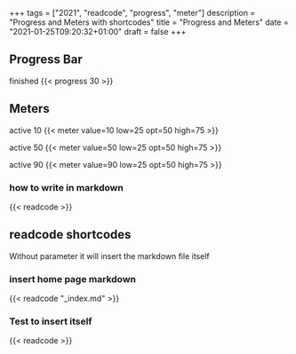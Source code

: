 +++
tags        = ["2021", "readcode", "progress", "meter"]
description = "Progress and Meters with shortcodes"
title       = "Progress and Meters"
date        = "2021-01-25T09:20:32+01:00"
draft       = false
+++
## Progress Bar

finished {{< progress 30 >}} 

## Meters

active 10 {{< meter value=10 low=25 opt=50 high=75 >}}

active 50 {{< meter value=50 low=25 opt=50 high=75 >}}

active 90 {{< meter value=90 low=25 opt=50 high=75 >}}

### how to write in markdown
{{< readcode >}}

## readcode shortcodes

Without parameter it will insert the markdown file itself

### insert home page markdown
{{< readcode "_index.md" >}}

### Test to insert itself 
{{< readcode >}}

